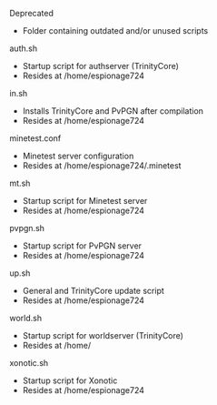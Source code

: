 Deprecated
- Folder containing outdated and/or unused scripts

auth.sh
- Startup script for authserver (TrinityCore)
- Resides at /home/espionage724

in.sh
- Installs TrinityCore and PvPGN after compilation
- Resides at /home/espionage724

minetest.conf
- Minetest server configuration
- Resides at /home/espionage724/.minetest

mt.sh
- Startup script for Minetest server
- Resides at /home/espionage724

pvpgn.sh
- Startup script for PvPGN server
- Resides at /home/espionage724

up.sh
- General and TrinityCore update script
- Resides at /home/espionage724

world.sh
- Startup script for worldserver (TrinityCore)
- Resides at /home/

xonotic.sh
- Startup script for Xonotic
- Resides at /home/espionage724
